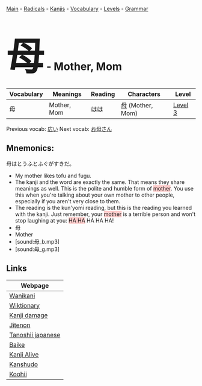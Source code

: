 <style> bigfont {font-size: 100px}</style>
[Main](../README.md) -
[Radicals](../radicals.md) -
[Kanjis](../kanjis.md) -
[Vocabulary](../vocabulary.md) -
[Levels](../levels.md) -
[Grammar](../grammar.md)
# <bigfont> 母</bigfont> - Mother, Mom 

| Vocabulary | Meanings | Reading | Characters | Level |
| --- | --- | --- | --- | --- |
| 母 | Mother, Mom | はは |  [母](../kanjis/母.md) (Mother, Mom) | [Level 3](../levels/wk_level3.md) |

Previous vocab: [広い](広い.md) Next vocab: [お母さん](お母さん.md) 

## Mnemonics:
母はとうふとふぐがすきだ。
* My mother likes tofu and fugu.
* The kanji and the word are exactly the same. That means they share meanings as well. This is the polite and humble form of <span style="background-color:#ffcccb"> mother</span>. You use this when you're talking about your own mother to other people, especially if you aren't very close to them.
* The reading is the kun'yomi reading, but this is the reading you learned with the kanji. Just remember, your <span style="background-color:#ffcccb"> mother</span> is a terrible person and won't stop laughing at you: <span style="background-color:#ffcccb"> HA HA</span> HA HA HA!
* 母
* Mother
* [sound:母_b.mp3]
* [sound:母_g.mp3]


## Links 

| Webpage |
| --- |
| [Wanikani          ](https://www.wanikani.com/kanji/母) |
| [Wiktionary        ](https://en.wiktionary.org/wiki/母) |
| [Kanji damage      ](http://www.kanjidamage.com/kanji/search?utf8=✓&q=母) |
| [Jitenon           ](https://jitenon.com/kanji/母) |
| [Tanoshii japanese ](https://www.tanoshiijapanese.com/dictionary/kanji.cfm?k=母) |
| [Baike             ](https://baike.baidu.com/item/母) |
| [Kanji Alive       ](https://app.kanjialive.com/母) |
| [Kanshudo          ](https://www.kanshudo.com/searchmn?q=母) |
| [Koohii            ](https://kanji.koohii.com/study/kanji/母) |
